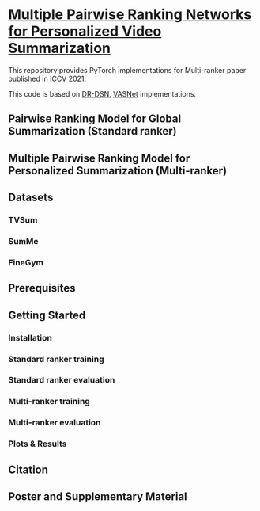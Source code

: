 # [Multiple Pairwise Ranking Networks for Personalized Video Summarization](https://www.yongliangyang.net/docs/multiRanker_iccv21.pdf)

This repository provides PyTorch implementations for Multi-ranker paper published in ICCV 2021.

This code is based on [DR-DSN](https://github.com/KaiyangZhou/pytorch-vsumm-reinforce), [VASNet](https://github.com/ok1zjf/VASNet) implementations.

## Pairwise Ranking Model for Global Summarization (Standard ranker)

## Multiple Pairwise Ranking Model for Personalized Summarization (Multi-ranker)

## Datasets

### TVSum

### SumMe

### FineGym

## Prerequisites

## Getting Started

### Installation

### Standard ranker training

### Standard ranker evaluation

### Multi-ranker training

### Multi-ranker evaluation

### Plots & Results

## Citation

## Poster and Supplementary Material
